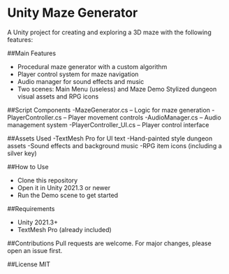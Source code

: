 # Unity Maze Generator
A Unity project for creating and exploring a 3D maze with the following features:

##Main Features
- Procedural maze generator with a custom algorithm
- Player control system for maze navigation
- Audio manager for sound effects and music
- Two scenes: Main Menu (useless) and Maze Demo
Stylized dungeon visual assets and RPG icons

##Script Components
-MazeGenerator.cs – Logic for maze generation
-PlayerController.cs – Player movement controls
-AudioManager.cs – Audio management system
-PlayerController_UI.cs – Player control interface

##Assets Used
-TextMesh Pro for UI text
-Hand-painted style dungeon assets
-Sound effects and background music
-RPG item icons (including a silver key)

##How to Use
- Clone this repository
- Open it in Unity 2021.3 or newer
- Run the Demo scene to get started

##Requirements
- Unity 2021.3+
- TextMesh Pro (already included)

##Contributions
Pull requests are welcome. For major changes, please open an issue first.

##License
MIT
